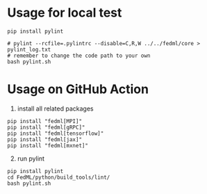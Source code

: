 # Usage for local test
```
pip install pylint

# pylint --rcfile=.pylintrc --disable=C,R,W ../../fedml/core > pylint_log.txt
# remember to change the code path to your own
bash pylint.sh
```

# Usage on GitHub Action

1. install all related packages

```
pip install "fedml[MPI]"
pip install "fedml[gRPC]"
pip install "fedml[tensorflow]"
pip install "fedml[jax]"
pip install "fedml[mxnet]"
```

2. run pylint
```
pip install pylint
cd FedML/python/build_tools/lint/
bash pylint.sh
```
